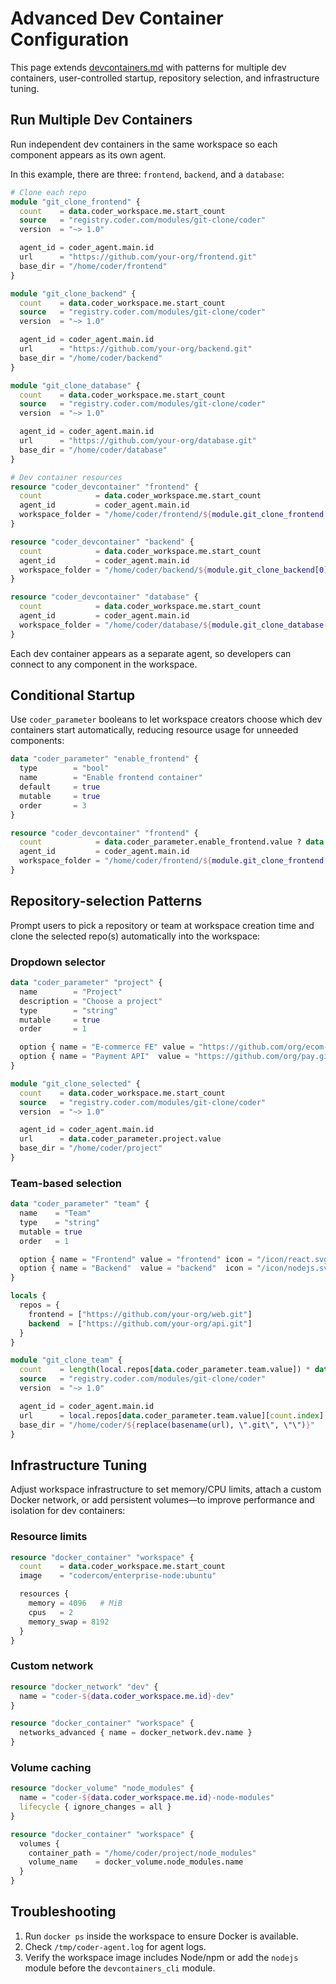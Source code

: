 # Advanced Dev Container Configuration

This page extends [devcontainers.md](./devcontainers.md) with patterns for multiple dev containers,
user-controlled startup, repository selection, and infrastructure tuning.

## Run Multiple Dev Containers

Run independent dev containers in the same workspace so each component appears as its own agent.

In this example, there are three: `frontend`, `backend`, and a `database`:

```terraform
# Clone each repo
module "git_clone_frontend" {
  count    = data.coder_workspace.me.start_count
  source   = "registry.coder.com/modules/git-clone/coder"
  version  = "~> 1.0"

  agent_id = coder_agent.main.id
  url      = "https://github.com/your-org/frontend.git"
  base_dir = "/home/coder/frontend"
}

module "git_clone_backend" {
  count    = data.coder_workspace.me.start_count
  source   = "registry.coder.com/modules/git-clone/coder"
  version  = "~> 1.0"

  agent_id = coder_agent.main.id
  url      = "https://github.com/your-org/backend.git"
  base_dir = "/home/coder/backend"
}

module "git_clone_database" {
  count    = data.coder_workspace.me.start_count
  source   = "registry.coder.com/modules/git-clone/coder"
  version  = "~> 1.0"

  agent_id = coder_agent.main.id
  url      = "https://github.com/your-org/database.git"
  base_dir = "/home/coder/database"
}

# Dev container resources
resource "coder_devcontainer" "frontend" {
  count            = data.coder_workspace.me.start_count
  agent_id         = coder_agent.main.id
  workspace_folder = "/home/coder/frontend/${module.git_clone_frontend[0].folder_name}"
}

resource "coder_devcontainer" "backend" {
  count            = data.coder_workspace.me.start_count
  agent_id         = coder_agent.main.id
  workspace_folder = "/home/coder/backend/${module.git_clone_backend[0].folder_name}"
}

resource "coder_devcontainer" "database" {
  count            = data.coder_workspace.me.start_count
  agent_id         = coder_agent.main.id
  workspace_folder = "/home/coder/database/${module.git_clone_database[0].folder_name}"
}
```

Each dev container appears as a separate agent, so developers can connect to any
component in the workspace.

## Conditional Startup

Use `coder_parameter` booleans to let workspace creators choose which dev containers start automatically,
reducing resource usage for unneeded components:

```terraform
data "coder_parameter" "enable_frontend" {
  type        = "bool"
  name        = "Enable frontend container"
  default     = true
  mutable     = true
  order       = 3
}

resource "coder_devcontainer" "frontend" {
  count            = data.coder_parameter.enable_frontend.value ? data.coder_workspace.me.start_count : 0
  agent_id         = coder_agent.main.id
  workspace_folder = "/home/coder/frontend/${module.git_clone_frontend[0].folder_name}"
}
```

## Repository-selection Patterns

Prompt users to pick a repository or team at workspace creation time and clone the selected repo(s) automatically into the workspace:

### Dropdown selector

```terraform
data "coder_parameter" "project" {
  name        = "Project"
  description = "Choose a project"
  type        = "string"
  mutable     = true
  order       = 1

  option { name = "E-commerce FE" value = "https://github.com/org/ecom-fe.git" icon = "/icon/react.svg" }
  option { name = "Payment API"  value = "https://github.com/org/pay.git"      icon = "/icon/nodejs.svg" }
}

module "git_clone_selected" {
  count    = data.coder_workspace.me.start_count
  source   = "registry.coder.com/modules/git-clone/coder"
  version  = "~> 1.0"

  agent_id = coder_agent.main.id
  url      = data.coder_parameter.project.value
  base_dir = "/home/coder/project"
}
```

### Team-based selection

```terraform
data "coder_parameter" "team" {
  name    = "Team"
  type    = "string"
  mutable = true
  order   = 1

  option { name = "Frontend" value = "frontend" icon = "/icon/react.svg" }
  option { name = "Backend"  value = "backend"  icon = "/icon/nodejs.svg" }
}

locals {
  repos = {
    frontend = ["https://github.com/your-org/web.git"]
    backend  = ["https://github.com/your-org/api.git"]
  }
}

module "git_clone_team" {
  count    = length(local.repos[data.coder_parameter.team.value]) * data.coder_workspace.me.start_count
  source   = "registry.coder.com/modules/git-clone/coder"
  version  = "~> 1.0"

  agent_id = coder_agent.main.id
  url      = local.repos[data.coder_parameter.team.value][count.index]
  base_dir = "/home/coder/${replace(basename(url), \".git\", \"\")}"
}
```

## Infrastructure Tuning

Adjust workspace infrastructure to set memory/CPU limits, attach a custom Docker network,
or add persistent volumes—to improve performance and isolation for dev containers:

### Resource limits

```terraform
resource "docker_container" "workspace" {
  count    = data.coder_workspace.me.start_count
  image    = "codercom/enterprise-node:ubuntu"

  resources {
    memory = 4096   # MiB
    cpus   = 2
    memory_swap = 8192
  }
}
```

### Custom network

```terraform
resource "docker_network" "dev" {
  name = "coder-${data.coder_workspace.me.id}-dev"
}

resource "docker_container" "workspace" {
  networks_advanced { name = docker_network.dev.name }
}
```

### Volume caching

```terraform
resource "docker_volume" "node_modules" {
  name = "coder-${data.coder_workspace.me.id}-node-modules"
  lifecycle { ignore_changes = all }
}

resource "docker_container" "workspace" {
  volumes {
    container_path = "/home/coder/project/node_modules"
    volume_name    = docker_volume.node_modules.name
  }
}
```

## Troubleshooting

1. Run `docker ps` inside the workspace to ensure Docker is available.
1. Check `/tmp/coder-agent.log` for agent logs.
1. Verify the workspace image includes Node/npm or add the `nodejs` module before the `devcontainers_cli` module.
